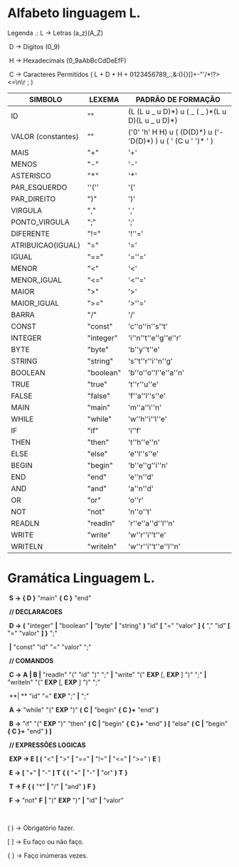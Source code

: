 # Alfabeto linguagem L.

Legenda .: L → Letras (a_z)(A_Z)

​					D → Dígitos (0_9)

​					H → Hexadecimais (0_9aAbBcCdDeEfF)

​					C → Caracteres Permitidos ( L + D + H +  0123456789_.,&:(){}[]+-\"\'/*!?><=\n\r ; )

| SIMBOLO            | LEXEMA    | PADRÃO DE FORMAÇÃO                                           |
| ------------------ | --------- | ------------------------------------------------------------ |
| ID                 | ""        | (L (L u _ u D)\*) u ( _ ( _ )\*(L u D)(L u _ u D)\*)         |
| VALOR (constantes) | ""        | ('0' 'h' H H) u ( (D(D)\*) u ('-'D(D)\*) ) u ( ' (C u ' ')* ' ) |
| MAIS               | "+"       | '+'                                                          |
| MENOS              | "-"       | '-'                                                          |
| ASTERISCO          | "*"       | '*'                                                          |
| PAR_ESQUERDO       | ''(''     | '('                                                          |
| PAR_DIREITO        | ")"       | ')'                                                          |
| VIRGULA            | ","       | ','                                                          |
| PONTO_VIRGULA      | ";"       | ';'                                                          |
| DIFERENTE          | "!="      | '!''='                                                       |
| ATRIBUICAO(IGUAL)  | "="       | '='                                                          |
| IGUAL              | "=="      | '=''='                                                       |
| MENOR              | "<"       | '<'                                                          |
| MENOR_IGUAL        | "<="      | '<''='                                                       |
| MAIOR              | ">"       | '>'                                                          |
| MAIOR_IGUAL        | ">="      | '>''='                                                       |
| BARRA              | "/"       | '/'                                                          |
| CONST              | "const"   | 'c''o''n''s''t'                                              |
| INTEGER            | "integer" | 'i''n''t''e''g''e''r'                                        |
| BYTE               | "byte"    | 'b''y''t''e'                                                 |
| STRING             | "string"  | 's''t''r''i''n''g'                                           |
| BOOLEAN            | "boolean" | 'b''o''o''l''e''a''n'                                        |
| TRUE               | "true"    | 't''r''u''e'                                                 |
| FALSE              | "false"   | 'f''a''l''s''e'                                              |
| MAIN               | "main"    | 'm''a''i''n'                                                 |
| WHILE              | "while"   | 'w''h''i''l''e'                                              |
| IF                 | "if"      | 'i''f'                                                       |
| THEN               | "then"    | 't''h''e''n'                                                 |
| ELSE               | "else"    | 'e''l''s''e'                                                 |
| BEGIN              | "begin"   | 'b''e''g''i''n'                                              |
| END                | "end"     | 'e''n''d'                                                    |
| AND                | "and"     | 'a''n''d'                                                    |
| OR                 | "or"      | 'o''r'                                                       |
| NOT                | "not"     | 'n''o''t'                                                    |
| READLN             | "readln"  | 'r''e''a''d''l''n'                                           |
| WRITE              | "write"   | 'w''r''i''t''e'                                              |
| WRITELN            | "writeln" | 'w''r''i''t''e''l''n'                                        |

# Gramática Linguagem L.

​         **S →** **{ D }** "main" **{ C }** "end"

​         **// DECLARACOES**

​         **D →**  **(** "integer" **|** "boolean" **|** "byte" **|** "string" **)** "id" **[** "=" "valor" **] {** "," "id" **[** "=" "valor" **] }** ";" 

​						**|** "const" "id" "=" "valor" ";"

​         **// COMANDOS**

​         **C →** **A** **| B |** "readln" "(" "id" ")" ";" **|** "write" "(" **EXP** [, **EXP** ] ")" ";" **|** "writeln" "(" **EXP** [, **EXP** ] ")" ";" 

​		   		  **| ** "id" "=" **EXP** ";" **|** ";" 



​         **A →** "while" "(" **EXP** ")" **(** **C** **|** "begin" **{ C }+** "end" **)**

​         **B →** "if" "(" **EXP** ")" "then" **( C |** "begin" **{ C }+** "end" **) [** "else" **( C |** "begin" **{ C }+** "end" **) ]**

​         **// EXPRESSÕES LOGICAS**

​         **EXP → E** **[ (** "<" **|** ">" **|** "==" **|** "!=" **|** "<=" **|** ">=" ) **E** ] 

​         **E →** **[** "+" **|** "-" **]** **T** **{ (** "+" **|** "-" **|** "or" **)** **T** **}** 

​         **T → F** **{ (** "*" **|** "/" **|** "and" **)** **F** **}** 

​         **F →** "not" **F** **|** "(" **EXP** ")" **|** "id" **|** "valor"

​    

( ) → Obrigatório fazer.

[ ] → Eu faço ou não faço. 

{ } → Faço inúmeras vezes.
